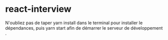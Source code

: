 # react-interview

N'oubliez pas de taper yarn install dans le terminal pour installer le dépendances, puis yarn start afin de démarrer le serveur de développement .